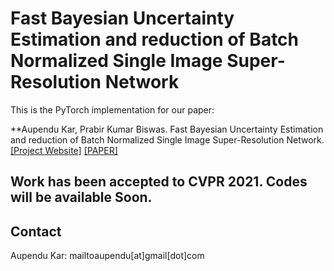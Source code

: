 # Fast Bayesian Uncertainty Estimation and reduction of Batch Normalized Single Image Super-Resolution Network

This is the PyTorch implementation for our paper:

**Aupendu Kar, Prabir Kumar Biswas. Fast Bayesian Uncertainty Estimation and reduction of Batch Normalized Single Image Super-Resolution Network. [[Project Website]](https://aupendu.github.io/sr-uncertainty) [[PAPER]]()

## Work has been accepted to CVPR 2021. Codes will be available Soon.





## Contact
Aupendu Kar: mailtoaupendu[at]gmail[dot]com
